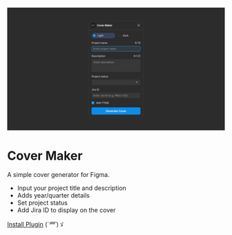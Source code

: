 ![cover](src/assets/cover.png)

# Cover Maker
A simple cover generator for Figma.

- Input your project title and description
- Adds year/quarter details
- Set project status
- Add Jira ID to display on the cover

[Install Plugin](https://www.figma.com/community/plugin/1460274736428830766/cover-maker) (*´罒`*)ゞ
